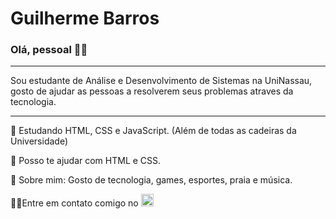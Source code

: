 ### <h1>Guilherme Barros</h1>

<h3>Olá, pessoal 🖖🏾</h3>
<hr>
<p>Sou estudante de Análise e Desenvolvimento de Sistemas na UniNassau, gosto de ajudar as pessoas a resolverem seus problemas atraves da tecnologia.</p>
<hr>
<p>📖 Estudando HTML, CSS e JavaScript. (Além de todas as cadeiras da Universidade)</p>
<p>🤔 Posso te ajudar com HTML e CSS.</p>
<p>💬 Sobre mim: Gosto de tecnologia, games, esportes, praia e música.</p>
<p>🤳🏾Entre em contato comigo no  <a href="https://www.linkedin.com/in/guilherme-barros3/" target:"_blank"> <img width="20px"
      height="20px"  src="https://cdn.jsdelivr.net/gh/devicons/devicon/icons/linkedin/linkedin-original.svg" width:"20px" alt="Linkedin"></a>
